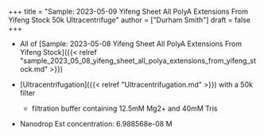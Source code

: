 +++
title = "Sample: 2023-05-09 Yifeng Sheet All PolyA Extensions From Yifeng Stock 50k Ultracentrifuge"
author = ["Durham Smith"]
draft = false
+++

-   All of [Sample: 2023-05-08 Yifeng Sheet All PolyA Extensions From Yifeng Stock]({{< relref "sample_2023_05_08_yifeng_sheet_all_polya_extensions_from_yifeng_stock.md" >}})
-   [Ultracentrifugation]({{< relref "Ultracentrifugation.md" >}}) with a 50k filter
    -   filtration buffer containing 12.5mM Mg2+ and 40mM Tris

-   Nanodrop Est concentration: 6.988568e-08 M
